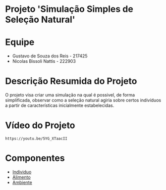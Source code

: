 # Projeto 'Simulação Simples de Seleção Natural'

# Equipe
* Gustavo de Souza dos Reis - 217425
* Nicolas Bissoli Nattis - 222903

# Descrição Resumida do Projeto
O projeto visa criar uma simulação na qual é possivel, de forma simplificada, observar como a seleção natural agiria sobre certos indivíduos a partir de características inicialmente estabelecidas.

# Vídeo do Projeto
`https://youtu.be/5YG_XTaacII`

# Componentes

* [Individuo](docs/Individuo.md)
* [Alimento](docs/Alimento.md)
* [Ambiente](docs/Ambiente.md)
